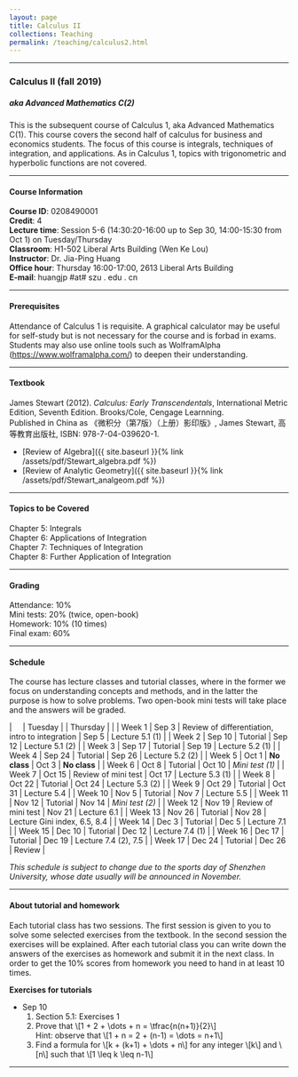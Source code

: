 ```yaml
---
layout: page
title: Calculus II
collections: Teaching
permalink: /teaching/calculus2.html
---
```


---
### Calculus II (fall 2019)
##### aka Advanced Mathematics C(2)

This is the subsequent course of Calculus 1, aka Advanced Mathematics C(1). This course covers the second half of calculus for business and economics students. The focus of this course is integrals, techniques of integration, and applications. As in Calculus 1, topics with trigonometric and hyperbolic functions are not covered.

---
#### Course Information

**Course ID**: 0208490001   
**Credit**: 4    
**Lecture time**: Session 5-6 (14:30:20-16:00 up to Sep 30, 14:00-15:30 from Oct 1) on Tuesday/Thursday    
**Classroom**: H1-502 Liberal Arts Building (Wen Ke Lou)   
**Instructor**: Dr. Jia-Ping Huang   
**Office hour**: Thursday 16:00-17:00, 2613 Liberal Arts Building   
**E-mail**: huangjp #at# szu . edu . cn

---
#### Prerequisites

Attendance of Calculus 1 is requisite. A graphical calculator may be useful for self-study but is not necessary for the course and is forbad in exams. Students may also use online tools such as WolframAlpha (<https://www.wolframalpha.com/>) to deepen their understanding.

---
#### Textbook

James Stewart (2012). *Calculus: Early Transcendentals*, International Metric Edition, Seventh Edition. Brooks/Cole, Cengage Learnning.   
Published in China as 《微积分（第7版）（上册）影印版》, James Stewart, 高等教育出版社, ISBN: 978-7-04-039620-1.

* [Review of Algebra]({{ site.baseurl }}{% link /assets/pdf/Stewart_algebra.pdf %})   
* [Review of Analytic Geometry]({{ site.baseurl }}{% link /assets/pdf/Stewart_analgeom.pdf %})   

---
#### Topics to be Covered

Chapter 5: Integrals   
Chapter 6: Applications of Integration   
Chapter 7: Techniques of Integration   
Chapter 8: Further Application of Integration   

---
#### Grading

Attendance: 10%   
Mini tests: 20% (twice, open-book)   
Homework: 10% (10 times)   
Final exam: 60%   

---
#### Schedule

The course has lecture classes and tutorial classes, where in the former we focus on understanding concepts and methods, and in the latter the purpose is how to solve problems. Two open-book mini tests will take place and the answers will be graded.


| &nbsp; &nbsp; | Tuesday | | Thursday | |
| Week 1 | Sep 3 | Review of differentiation, intro to integration | Sep 5 | Lecture 5.1 (1) |
| Week 2 | Sep 10 | Tutorial | Sep 12 | Lecture 5.1 (2) |
| Week 3 | Sep 17 | Tutorial | Sep 19 | Lecture 5.2 (1) |
| Week 4 | Sep 24 | Tutorial | Sep 26 | Lecture 5.2 (2) |
| Week 5 | Oct 1 | **No class** | Oct 3 | **No class** |
| Week 6 | Oct 8 | Tutorial | Oct 10 | *Mini test (1)* |
| Week 7 | Oct 15 | Review of mini test | Oct 17 | Lecture 5.3 (1) |
| Week 8 | Oct 22 | Tutorial | Oct 24 | Lecture 5.3 (2) |
| Week 9 | Oct 29 | Tutorial | Oct 31 | Lecture 5.4 |
| Week 10 | Nov 5 | Tutorial | Nov 7 | Lecture 5.5  |
| Week 11 | Nov 12 | Tutorial | Nov 14 | *Mini test (2)* |
| Week 12 | Nov 19 | Review of mini test | Nov 21 | Lecture 6.1 |
| Week 13 | Nov 26 | Tutorial | Nov 28 | Lecture Gini index, 6.5, 8.4 |
| Week 14 | Dec 3 | Tutorial | Dec 5 | Lecture 7.1 |
| Week 15 | Dec 10 | Tutorial | Dec 12 | Lecture 7.4 (1) |
| Week 16 | Dec 17 | Tutorial | Dec 19 | Lecture 7.4 (2), 7.5 |
| Week 17 | Dec 24 | Tutorial | Dec 26 | Review |

*This schedule is subject to change due to the sports day of Shenzhen University, whose date usually will be announced in November.*

---
#### About tutorial and homework

Each tutorial class has two sessions. The first session is given to you to solve some selected exercises from the textbook. In the second session the exercises will be explained. After each tutorial class you can write down the answers of the exercises as homework and submit it in the next class. In order to get the 10% scores from homework you need to hand in at least 10 times.

**Exercises for tutorials**

* Sep 10    
  1. Section 5.1: Exercises 1   
  2. Prove that \\[1 + 2 + \dots + n = \tfrac{n(n+1)}{2}\\]   
    Hint: observe that \\[1 + n = 2 + (n-1) = \dots = n+1\\]   
  3. Find a formula for \\[k + (k+1) + \dots + n\\] for any integer \\[k\\] and \\[n\\] such that \\[1 \leq k \leq n-1\\]



---
